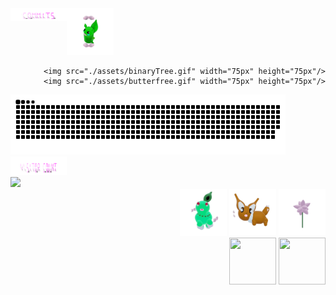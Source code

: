 


 <img align="left" src="./assets/commits.svg" width="90px" height="20px" margin-right="100px"/> 
     <img src="./assets/grimLeaper.gif" width="75px" height="75px"/> 
   <div align="right" width="50%">

    <img src="./assets/binaryTree.gif" width="75px" height="75px"/>
    <img src="./assets/butterfree.gif" width="75px" height="75px"/>
  </div>
  <div align="left" width="50%"> <a href=#><img src="contributions.svg" width="440px" height="96px"></a>  </div>
 <div align="left" width="50%">  <img src="./assets/visitorCount.svg" width="90px" height="30px"/> </div>
<div align="left" width="50%">  <img src="https://profile-counter.glitch.me/mollybeach/count.svg" /></div>


 
  


   <div align="right" width="50%">
      <img src="./assets/chikorita.gif" width="75px" height="75px"/>
      <img src="./assets/eevee.gif" width="75px" height="75px"/>
      <img src="./assets/flower.gif" width="75px" height="75px"/>
    </div>
    <div align="right" width="50%"> 
      <img src="./assets/fidgetToy.gif" width="75px" height="75px"/>
      <img src="./assets/rgbToVec3Colors.gif" width="75px" height="75px"/>
   </div>






